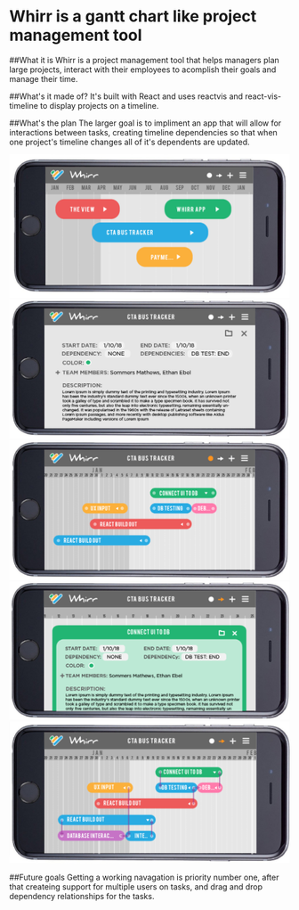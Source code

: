 # Whirr is a gantt chart like project management tool 

##What it is 
Whirr is a project management tool that helps managers plan large projects, interact with their employees to acomplish their goals and manage their time. 

##What's it made of?
It's built with React and uses reactvis and react-vis-timeline to display projects on a timeline. 

##What's the plan
The larger goal is to impliment an app that will allow for interactions between tasks, creating timeline dependencies so that when one project's timeline changes all of it's dependents are updated. 

<img src="readmeimgs/ProjectList.png">
<img src="readmeimgs/ProjectDetails.png">
<img src="readmeimgs/TaskList.png">
<img src="readmeimgs/TaskDetails.png">
<img src="readmeimgs/DependenciesView.png">

##Future goals
Getting a working navagation is priority number one, after that createing support for multiple users on tasks, and drag and drop dependency relationships for the tasks. 